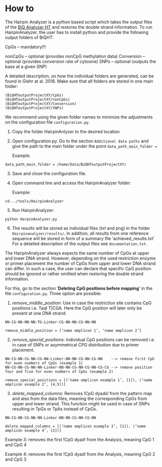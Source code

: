 # How to
The Hairpin Analyzer is a python based script which takes the output files of the [BiQ Analyzer HT](http://biq-analyzer.bioinf.mpi-inf.mpg.de) and restores the double strand information. To run HairpinAnalyzer, the user has to install python and provide the following output folders of BiQHT:

CpGs – mandatory!!!

nonCpGs – optional (provides nonCpG methylation data)
Conversion – optional (provides conversion rate of cytosine)
SNPs – optional (outputs the base at a given SNP)

A detailed description, on how the individual folders are generated, can be found
in Giehr at al. 2018. Make sure that all folders are stored in one main folder:

    (BiQHToutputProjectXY/CpGs)
    (BiQHToutputProjectXY/nonCpGs)
    (BiQHToutputProjectXY/Conversion)
    (BiQHToutputProjectXY/SNPs)

We recommend using the given folder names to minimize the adjustments on the configuration file `configuration.py`.

1. Copy the folder HairpinAnlyzer to the desired location
2. Open configuration.py. Go to the section `Additional data paths` and give the path to the main folder under the point `data_path_main_folder = `
   
    Example:
```
data_path_main_folder = /home/Data/BiQHToutputProjectXY/
```
3. Save and close the configuration file.
4. Open command line and access the HairpinAnalyzer folder:

	Example:
```
cd.../tools/HairpinAnalyzer
```

5. Run HairpinAnalyzer:
```
python HarpinAnalyzer.py
```

6. The results will be stored as individual files (txt and png) in the folder `Hairpinanalyzer/results/`. In addition, all results from one reference sequence will be stored in form of a summary file ‘achieved_results.txt’ For a detailed description of the output files see `documentation.txt`.

The HairpinAnalyzer always expects the same number of CpGs at upper and lower DNA strand. However, depending on the used restriction enzyme or primer placement the number of CpGs from upper and lower DNA strand can differ. In such a case, the user can declare that specific CpG position should be ignored or rather omitted when restoring the double strand information.

For this, go to the section ’**Deleting CpG positions before mapping**’ in the file `configuration.py`. Three option are possible:

1. *remove_middle_position*: Use in case the restriction site contains CpG positions i.e. TaqI T|CGA. Here the CpG position will later only be present at one DNA strand.
```
NN-CG-NN-NN-NN-TG-Linker-CG-NN-NN-CG-NN-NN

remove_middle_position = [‘name amplicon 1’, ‘name amplicon 2’] 
```

2. *remove_special_positions*: Individual CpG positions can be removed i.e. in case of SNPs or asymmetrical CPG distribution due to primer placement.

```
NN-CG-NN-CG-NN-CG-NN-Linker-NN-NN-CG-NN-CG-NN    --> remove first CpG for even numbers of CpGs (example 1)
NN-CG-NN-CG-NN-NN-Linker-NN-NN-CG-NN-CG-NN-CG-CG --> remove position four and five for even numbers of CpGs (example 2)

remove_special_positions = [(‘name amplicon example 1’, [1]), (‘name amplicon example 2’, [4,5])]
```

3. *delete_mapped_columns*: Removes !CpG dyads! from the pattern map and also from the data files; meaning the corresponding CpGs from upper and lower strand. This function might be used in case of SNPs resulting in TpGs or TpAs instead of CpGs.

```
NN-CG-NN-CG-NN-NN-Linker-NN-NN-CG-NN-CG-NN 

delete_mapped_columns = [(‘name amplicon example 3’, [1]), (‘name amplicon example 4’, [2])]
```
Example 3: removes the first !CpG dyad! from the Analysis, meaning CpG 1 and CpG 4

Example 4: removes the first !CpG dyad! from the Analysis, meaning CpG 2 and CpG 3
